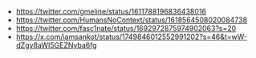 - https://twitter.com/gmeline/status/1611788196836438016
- https://twitter.com/HumansNoContext/status/1618564508020084738
- https://twitter.com/fasc1nate/status/1692972875974902063?s=20
- https://x.com/iamsankot/status/1749846012552991202?s=46&t=wW-dZgy8aWI5GEZNyba6fg